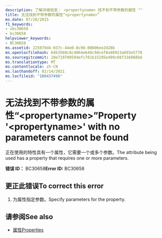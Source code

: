 ```yaml
---
description: 了解详细信息： <propertyname> 找不到不带参数的属性 ""
title: 无法找到不带参数的属性“<propertyname>”
ms.date: 07/20/2015
f1_keywords:
- vbc30658
- bc30658
helpviewer_keywords:
- BC30658
ms.assetid: 225078d4-037c-44e0-8c98-08606ee2d28b
ms.openlocfilehash: 64b3560c8c4064e640c9dcef8a98923a693e5778
ms.sourcegitcommit: 10e719780594efc781b15295e499c66f316068b8
ms.translationtype: MT
ms.contentlocale: zh-CN
ms.lasthandoff: 02/14/2021
ms.locfileid: "100437496"
---
```

# <a name="property-propertyname-with-no-parameters-cannot-be-found"></a><span data-ttu-id="60db4-103">无法找到不带参数的属性“\<propertyname>”</span><span class="sxs-lookup"><span data-stu-id="60db4-103">Property '\<propertyname>' with no parameters cannot be found</span></span>

<span data-ttu-id="60db4-104">正在使用的特性具有一个属性，它需要一个或多个参数。</span><span class="sxs-lookup"><span data-stu-id="60db4-104">The attribute being used has a property that requires one or more parameters.</span></span>  
  
 <span data-ttu-id="60db4-105">**错误 ID：** BC30658</span><span class="sxs-lookup"><span data-stu-id="60db4-105">**Error ID:** BC30658</span></span>  
  
## <a name="to-correct-this-error"></a><span data-ttu-id="60db4-106">更正此错误</span><span class="sxs-lookup"><span data-stu-id="60db4-106">To correct this error</span></span>  
  
1. <span data-ttu-id="60db4-107">为属性指定参数。</span><span class="sxs-lookup"><span data-stu-id="60db4-107">Specify parameters for the property.</span></span>  
  
## <a name="see-also"></a><span data-ttu-id="60db4-108">请参阅</span><span class="sxs-lookup"><span data-stu-id="60db4-108">See also</span></span>

- [<span data-ttu-id="60db4-109">属性</span><span class="sxs-lookup"><span data-stu-id="60db4-109">Properties</span></span>](../language-reference/properties.md)
